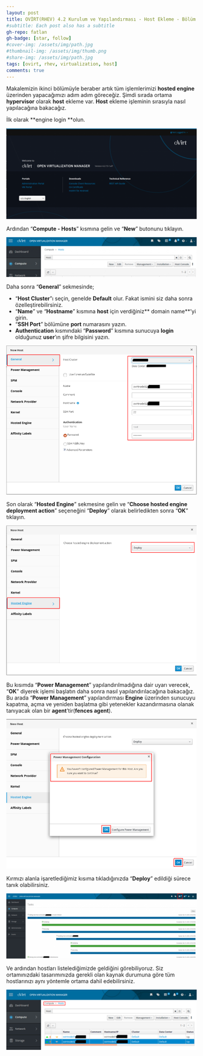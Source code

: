 ```yaml
---
layout: post
title: OVİRT(RHEV) 4.2 Kurulum ve Yapılandırması - Host Ekleme - Bölüm 2
#subtitle: Each post also has a subtitle
gh-repo: fatlan
gh-badge: [star, follow]
#cover-img: /assets/img/path.jpg
#thumbnail-img: /assets/img/thumb.png
#share-img: /assets/img/path.jpg
tags: [ovirt, rhev, virtualization, host]
comments: true
---
```

Makalemizin ikinci bölümüyle beraber artık tüm işlemlerimizi **hosted engine** üzerinden yapacağımızı adım adım göreceğiz. Şimdi sırada ortama **hypervisor** olarak **host** ekleme var. **Host** ekleme işleminin sırasıyla nasıl yapılacağına bakacağız.

İlk olarak **engine login **olun.

![Crepe](/assets/img/ovrt42-host-add/ovirt42-hostad01.png)

Ardından “**Compute - Hosts**” kısmına gelin ve “**New**” butonunu tıklayın.

![Crepe](/assets/img/ovrt42-host-add/ovirt42-hostad02.png)

Daha sonra “**General**” sekmesinde;

- “**Host Cluster**”ı seçin, genelde **Default** olur. Fakat ismini siz daha sonra özelleştirebilirsiniz.
- “**Name**” ve “**Hostname**” kısmına **host** için verdiğiniz** domain name**’yi girin.
- “**SSH Port**” bölümüne **port** numarasını yazın.
- **Authentication** kısmındaki “**Password**” kısmına sunucuya **login** olduğunuz **user**’ın şifre bilgisini yazın.

![Crepe](/assets/img/ovrt42-host-add/ovirt42-hostad03.png)

Son olarak “**Hosted Engine**” sekmesine gelin ve “**Choose hosted engine deployment action**” seçeneğini “**Deploy**” olarak belirledikten sonra “**OK**” tıklayın.

![Crepe](/assets/img/ovrt42-host-add/ovirt42-hostad04.png)

Bu kısımda “**Power Management**” yapılandırılmadığına dair uyarı verecek, “**OK**” diyerek işlemi başlatın daha sonra nasıl yapılandırılacağına bakacağız. Bu arada “**Power Management**” yapılandırması **Engine** üzerinden sunucuyu kapatma, açma ve yeniden başlatma gibi yetenekler kazandırmasına olanak tanıyacak olan bir **agent**’tir(**fences agent**).

![Crepe](/assets/img/ovrt42-host-add/ovirt42-hostad05.png)

Kırmızı alanla işaretlediğimiz kısıma tıkladığınızda “**Deploy**” edildiği sürece tanık olabilirsiniz.

![Crepe](/assets/img/ovrt42-host-add/ovirt42-hostad06.png)

Ve ardından hostları listelediğimizde geldiğini görebiliyoruz. Siz ortamınızdaki tasarımınızda gerekli olan kaynak durumuna göre tüm hostlarınızı aynı yöntemle ortama dahil edebilirsiniz.

![Crepe](/assets/img/ovrt42-host-add/ovirt42-hostad07.png)
